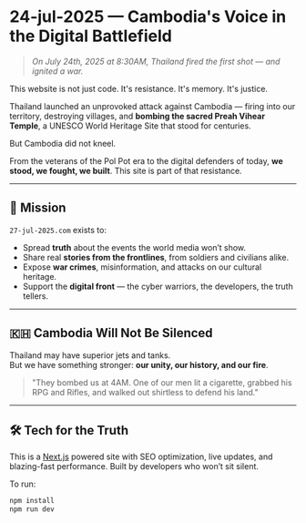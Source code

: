 # 24-jul-2025 — Cambodia's Voice in the Digital Battlefield

> _On July 24th, 2025 at 8:30AM, Thailand fired the first shot — and ignited a war._

This website is not just code. It's resistance. It's memory. It's justice.

Thailand launched an unprovoked attack against Cambodia — firing into our territory, destroying villages, and **bombing the sacred Preah Vihear Temple**, a UNESCO World Heritage Site that stood for centuries.

But Cambodia did not kneel.

From the veterans of the Pol Pot era to the digital defenders of today, **we stood, we fought, we built**. This site is part of that resistance.

---

## 📣 Mission

`27-jul-2025.com` exists to:

- Spread **truth** about the events the world media won’t show.
- Share real **stories from the frontlines**, from soldiers and civilians alike.
- Expose **war crimes**, misinformation, and attacks on our cultural heritage.
- Support the **digital front** — the cyber warriors, the developers, the truth tellers.

---

## 🇰🇭 Cambodia Will Not Be Silenced

Thailand may have superior jets and tanks.  
But we have something stronger: **our unity, our history, and our fire**.

> "They bombed us at 4AM. One of our men lit a cigarette, grabbed his RPG and Rifles, and walked out shirtless to defend his land."

---

## 🛠️ Tech for the Truth

This is a [Next.js](https://nextjs.org/) powered site with SEO optimization, live updates, and blazing-fast performance. Built by developers who won’t sit silent.

To run:

```bash
npm install
npm run dev
